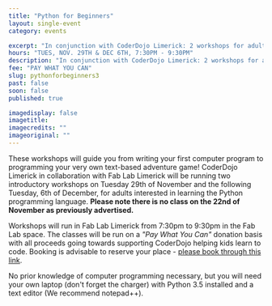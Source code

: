 ```yaml
---
title: "Python for Beginners"
layout: single-event
category: events

excerpt: "In conjunction with CoderDojo Limerick: 2 workshops for adults interested in learning Python programming"
hours: "TUES, NOV. 29TH & DEC 6TH, 7:30PM - 9:30PM"
description: "In conjunction with CoderDojo Limerick: 2 workshops for adults interested in learning Python programming"
fee: "PAY WHAT YOU CAN"
slug: pythonforbeginners3
past: false
soon: false
published: true

imagedisplay: false
imagetitle:
imagecredits: ""
imageoriginal: ""
---
```


These workshops will guide you from writing your first computer program to programming your very own text-based adventure game! CoderDojo Limerick in collaboration with Fab Lab Limerick will be running two introductory workshops on Tuesday 29th of November and the following Tuesday, 6th of December, for adults interested in learning the Python programming language. **Please note there is no class on the 22nd of November as previously advertised.**

Workshops will run in Fab Lab Limerick from 7:30pm to 9:30pm in the Fab Lab space. The classes will be run on a _"Pay What You Can"_ donation basis with all proceeds going towards supporting CoderDojo helping kids learn to code. Booking is advisable to reserve your place - [please book through this link](https://pythonlimerick.eventbrite.ie).

No prior knowledge of computer programming necessary, but you will need your own laptop (don't forget the charger) with Python 3.5 installed and a text editor (We recommend notepad++).
